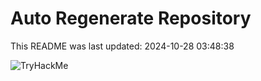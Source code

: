# Auto Regenerate Repository

This README was last updated: 2024-10-28 03:48:38

 ![TryHackMe](https://tryhackme.com/badge/533634)